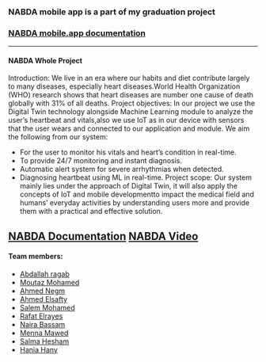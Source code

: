 ### NABDA mobile app is a part of my graduation project 
### [NABDA mobile.app documentation](https://drive.google.com/file/d/1CSQNdBhilDsvxB9wf9qUZ6KAiOGexiAs/view?usp=sharing)
---
#### NABDA Whole Project 
Introduction: 
We live in an era where our habits and diet contribute largely to many diseases, especially heart diseases.World Health Organization (WHO) research shows that heart diseases are number one cause of death globally with 31% of all deaths.
Project objectives:
In our project we use the Digital Twin technology alongside Machine Learning module to analyze the user’s heartbeat and vitals,also we use IoT as in our device with sensors that the user wears and connected to our application and module. We aim the following from our system:
- For the user to monitor his vitals and heart’s condition in real-time.
- To provide 24/7 monitoring and instant diagnosis.
- Automatic alert system for severe arrhythmias when detected.
- Diagnosing heartbeat using ML in real-time.
Project scope: 
Our system mainly lies under the approach of Digital Twin, it will also apply the concepts of IoT and mobile developmentto impact the medical field and humans’ everyday activities by understanding users more and provide them with a practical and effective solution.

[NABDA Documentation](https://drive.google.com/file/d/1g9RdVnAbJWu8_b7YihdoFW_RCioFAcvc/view?usp=sharing)
[NABDA Video](https://youtu.be/VR42laXcNaE)
---
#### Team members:  
- [Abdallah ragab]()
- [Moutaz Mohamed](https://github.com/Moutaz-Mohamed)
- [Ahmed Negm](https://github.com/a7mdngm98)
- [Ahmed Elsafty](https://github.com/ahmed0elsafty)
- [Salem Mohamed](https://github.com/salemmohamad)
- [Rafat Elrayes]()
- [Naira Bassam](https://github.com/nairaAbdallah)
- [Menna Mawed](https://github.com/mennamawed)
- [Salma Hesham](https://github.com/SalmaHeshaam)
- [Hania Hany]()
